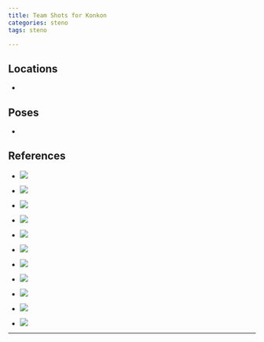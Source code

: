 ```yaml
---
title: Team Shots for Konkon
categories: steno
tags: steno

---
```




## Locations

- 


## Poses

* 


## References

* ![](http://i.imgur.com/UTIb8Nn.jpg)

* ![](http://i.imgur.com/7ctHkmi.png)

* ![](http://i.imgur.com/QHKA8r6.png)

* ![](http://i.imgur.com/2ARp2Kr.png)

* ![](https://i.imgur.com/JTROnwR.png)

* ![](https://i.imgur.com/ElQGbLT.png)

* ![](https://i.imgur.com/nR5sYF9.jpg)

* ![](https://i.imgur.com/BoXYHze.png)

* ![](https://i.imgur.com/4P8ZMd7.png)

* ![](https://i.imgur.com/yWEdr6S.png)

* ![](https://i.imgur.com/5QUXv2L.png)



---